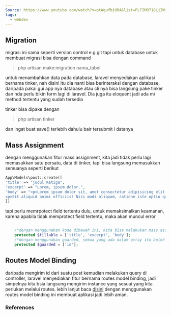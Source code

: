 ```yaml
---
Source: https://www.youtube.com/watch?v=ptWgufbjURA&list=PLFIM0718LjIWiihbBIq-SWPU6b6x21Q_2&index=7
tags:
  - webdev
---
```

## Migration 
migrasi ini sama seperti version control e.g git tapi untuk database 
untuk membuat migrasi bisa dengan command 

> php artisan make:migration nama_tabel

untuk menambahkan data pada database, laravel menyediakan aplikasi bernama tinker, nah disini itu dia nanti bisa berinteraksi dengan database, daripada pakai gui app nya database atau cli nya bisa langsung pake tinker dan nda perlu bikin form lagi di laravel. 
Dia juga itu eloquent jadi ada mi method tertentu yang sudah tersedia

tinker bisa dipake dengan 
> php artisan tinker

dan ingat buat save() terlebih dahulu bair tersubmit i datanya

## Mass Assignment
dengan menggunakan fitur mass assignment, kita jadi tidak perlu lagi memasukkan satu persatu, data di tinker, tapi bisa langsung memasukkan semuanya seperti berikut 
```php
App\Models\post::create([
'title' => "judul Ketiga",
'excerpt' => "Lorem, ipsum dolor.",
'body' => "<p>Lorem ipsum dolor sit, amet consectetur adipisicing elit.</p>
<p>Sit aliquid animi officiis? Nisi modi aliquam, ratione iste optio quam consectetur.</p>"
])
```

tapi perlu memrpotect field tertentu dulu, untuk memaksimalkan keamanan, karena apabila tidak memprotect field tertentu, maka akan muncul error 

```php

    /*dengan menggunakan kode dibawah ini, kita bisa melakukan mass assignment agar tidak ribet di tinkernya*/
    protected $fillable = ['title', 'excerpt', 'body'];
    /*dengan menggunakan guarded, semua yang ada dalam array itu boleh diisi, tapi diluar dari itu tidak boleh.*/
    protected $guarded = ['id'];
```

## Routes Model Binding 
daripada mengirim id dari suatu post kemudian melakukan query di controller, laravel menyediakan fitur bernama routes model binding, jadi simpelnya kita bsia langsung mengirim instance yang sesuai yang kita perlukan melalui routes. lebih lanjut baca [disini](https://laravel.com/docs/11.x/folio#route-model-binding) 
dengan menggunakan routes model binding ini membuat aplikasi jadi lebih aman.

### References